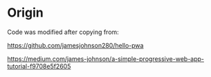 # Origin
Code was modified after copying from:

https://github.com/jamesjohnson280/hello-pwa

https://medium.com/james-johnson/a-simple-progressive-web-app-tutorial-f9708e5f2605
